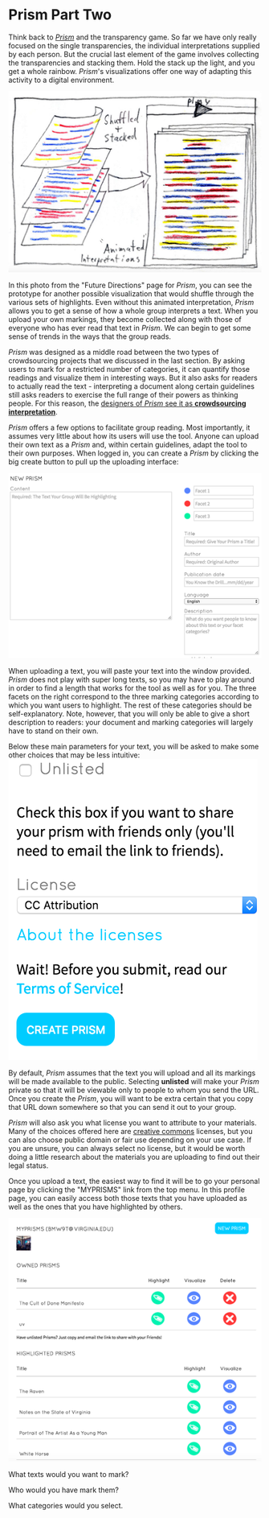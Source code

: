 # Prism Part Two

Think back to *[Prism](prism.scholarslab.org)* and the transparency game. So far we have only really focused on the single transparencies, the individual interpretations supplied by each person. But the crucial last element of the game involves collecting the transparencies and stacking them. Hold the stack up the light, and you get a whole rainbow. *Prism*'s visualizations offer one way of adapting this activity to a digital environment.

![prism transparencies stacked](/assets/prism_future_stacked.png)

In this photo from the "Future Directions" page for *Prism*, you can see the prototype for another possible visualization that would shuffle through the various sets of highlights. Even without this animated interpretation, *Prism* allows you to get a sense of how a whole group interprets a text. When you upload your own markings, they become collected along with those of everyone who has ever read that text in *Prism*. We can begin to get some sense of trends in the ways that the group reads.

*Prism* was designed as a middle road between the two types of crowdsourcing projects that we discussed in the last section. By asking users to mark for a restricted number of categories, it can quantify those readings and visualize them in interesting ways. But it also asks for readers to actually read the text - interpreting a document along certain guidelines still asks readers to exercise the full range of their powers as thinking people. For this reason, the [designers of *Prism* see it as **crowdsourcing interpretation**](http://llc.oxfordjournals.org/content/early/2014/07/08/llc.fqu030.full?keytype=ref&ijkey=4zaX5fIvQwiLhIJ).

*Prism* offers a few options to facilitate group reading. Most importantly, it assumes very little about how its users will use the tool. Anyone can upload their own text as a *Prism* and, within certain guidelines, adapt the tool to their own purposes. When logged in, you can create a *Prism* by clicking the big create button to pull up the uploading interface:

![prism creation interface](/assets/prism_create_one.png)

When uploading a text, you will paste your text into the window provided. *Prism* does not play with super long texts, so you may have to play around in order to find a length that works for the tool as well as for you. The three facets on the right correspond to the three marking categories according to which you want users to highlight. The rest of these categories should be self-explanatory. Note, however, that you will only be able to give a short description to readers: your document and marking categories will largely have to stand on their own.

Below these main parameters for your text, you will be asked to make some other choices that may be less intuitive: 
![listed vs unlisted prism interface](/assets/prism_create_two.png)

By default, *Prism* assumes that the text you will upload and all its markings will be made available to the public. Selecting **unlisted** will make your *Prism* private so that it will be viewable only to people to whom you send the URL. Once you create the *Prism*, you will want to be extra certain that you copy that URL down somewhere so that you can send it out to your group.

*Prism* will also ask you what license you want to attribute to your materials. Many of the choices offered here are [creative commons](https://creativecommons.org/) licenses, but you can also choose public domain or fair use depending on your use case. If you are unsure, you can always select no license, but it would be worth doing a little research about the materials you are uploading to find out their legal status.

Once you upload a text, the easiest way to find it will be to go your personal page by clicking the "MYPRISMS" link from the top menu. In this profile page, you can easily access both those texts that you have uploaded as well as the ones that you have highlighted by others.

![myprisms page](/assets/prism_myprisms.png)

What texts would you want to mark?

Who would you have mark them?

What categories would you select.